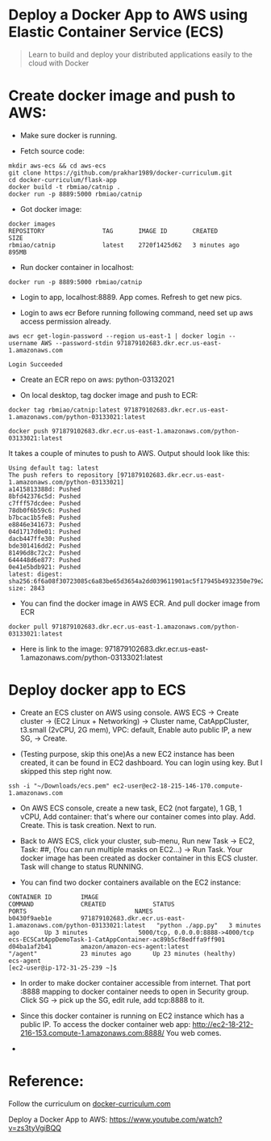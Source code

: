 


Deploy a Docker App to AWS using Elastic Container Service (ECS)
===

> Learn to build and deploy your distributed applications easily to the cloud with Docker



Create docker image and push to AWS:
===
* Make sure docker is running.

* Fetch source code:
```
mkdir aws-ecs && cd aws-ecs
git clone https://github.com/prakhar1989/docker-curriculum.git
cd docker-curriculum/flask-app
docker build -t rbmiao/catnip .
docker run -p 8889:5000 rbmiao/catnip
```
* Got docker image:
```
docker images
REPOSITORY                TAG       IMAGE ID       CREATED         SIZE
rbmiao/catnip             latest    2720f1425d62   3 minutes ago   895MB
```
* Run docker container in localhost:
```
docker run -p 8889:5000 rbmiao/catnip
```

* Login to app, localhost:8889. App comes. Refresh to get new pics.

* Login to aws ecr
Before running following command, need set up aws access permission already.
```
aws ecr get-login-password --region us-east-1 | docker login --username AWS --password-stdin 971879102683.dkr.ecr.us-east-1.amazonaws.com
```
```
Login Succeeded
```

* Create an ECR repo on aws: python-03132021

* On local desktop, tag docker image and push to ECR:
```
docker tag rbmiao/catnip:latest 971879102683.dkr.ecr.us-east-1.amazonaws.com/python-03133021:latest

docker push 971879102683.dkr.ecr.us-east-1.amazonaws.com/python-03133021:latest
```
It takes a couple of minutes to push to AWS. Output should look like this:
```
Using default tag: latest
The push refers to repository [971879102683.dkr.ecr.us-east-1.amazonaws.com/python-03133021]
a1415813388d: Pushed
8bfd42376c5d: Pushed
c7fff57dcdee: Pushed
78db0f6b59c6: Pushed
b7bcac1b5fe8: Pushed
e8846e341673: Pushed
04d1717d0e01: Pushed
dacb447ffe30: Pushed
bde301416dd2: Pushed
81496d8c72c2: Pushed
644448d6e877: Pushed
0e41e5bdb921: Pushed
latest: digest: sha256:6f6a08f30723085c6a83be65d3654a2dd039611901ac5f17945b4932350e79e2 size: 2843
```

* You can find the docker image in AWS ECR. And pull docker image from ECR

```
docker pull 971879102683.dkr.ecr.us-east-1.amazonaws.com/python-03133021:latest
```

* Here is link to the image: 971879102683.dkr.ecr.us-east-1.amazonaws.com/python-03133021:latest


Deploy docker app to ECS
===

* Create an ECS cluster on AWS using console.
AWS ECS -> Create cluster -> (EC2 Linux + Networking) -> Cluster name, CatAppCluster, t3.small (2vCPU, 2G mem), VPC: default, Enable auto public IP, a new SG, -> Create.

* (Testing purpose, skip this one)As a new EC2 instance has been created, it can be found in EC2 dashboard. You can login using key. But I skipped this step right now.
```
ssh -i "~/Downloads/ecs.pem" ec2-user@ec2-18-215-146-170.compute-1.amazonaws.com
```

* On AWS ECS console, create a new task, EC2 (not fargate), 1 GB, 1 vCPU, Add container: that's where our container comes into play.  Add. Create. This is task creation. Next to run.

* Back to AWS ECS, click your cluster, sub-menu, Run new Task -> EC2, Task: ##, (You can run multiple masks on EC2...)  -> Run Task. Your docker image has been created as docker container in this ECS cluster. Task will change to status RUNNING.

* You can find two docker containers available on the EC2 instance:
```
CONTAINER ID        IMAGE                                                                 COMMAND             CREATED             STATUS                    PORTS                              NAMES
b0430f9aeb1e        971879102683.dkr.ecr.us-east-1.amazonaws.com/python-03133021:latest   "python ./app.py"   3 minutes ago       Up 3 minutes              5000/tcp, 0.0.0.0:8888->4000/tcp   ecs-ECSCatAppDemoTask-1-CatAppContainer-ac89b5cf8edffa9ff901
d04ba1af2b41        amazon/amazon-ecs-agent:latest                                        "/agent"            23 minutes ago      Up 23 minutes (healthy)                                      ecs-agent
[ec2-user@ip-172-31-25-239 ~]$
```

* In order to make docker container accessible from internet. That port :8888 mapping to docker container needs to open in Security group. Click SG -> pick up the SG, edit rule, add tcp:8888 to it.

* Since this docker container is running on EC2 instance which has a public IP. To access the docker container web app: http://ec2-18-212-216-153.compute-1.amazonaws.com:8888/   You web comes.




*
Reference:
===

Follow the curriculum on [docker-curriculum.com](https://docker-curriculum.com/)




Deploy a Docker App to AWS:
https://www.youtube.com/watch?v=zs3tyVgiBQQ

